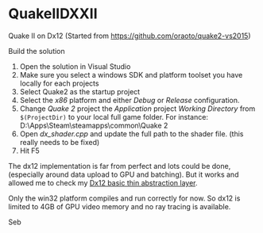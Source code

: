 # QuakeIIDXXII

Quake II on Dx12 (Started from https://github.com/oraoto/quake2-vs2015)

Build the solution
1. Open the solution in Visual Studio
2. Make sure you select a windows SDK and platform toolset you have locally for each projects
3. Select Quake2 as the startup project
4. Select the _x86_ platform and either _Debug_ or _Release_ configuration.
5. Change _Quake 2_ project the _Application_ project _Working Directory_ from `$(ProjectDir)` to your local full game folder. For instance: D:\Apps\Steam\steamapps\common\Quake 2
6. Open *dx_shader.cpp* and update the full path to the shader file. (this really needs to be fixed)
7. Hit F5

The dx12 implementation is far from perfect and lots could be done, (especially around data upload to GPU and batching). But it works and allowed me to check my [Dx12 basic thin abstraction layer](https://github.com/sebh/Dx12Base).

Only the win32 platform compiles and run correctly for now. So dx12 is limited to 4GB of GPU video memory and no ray tracing is available.

Seb
